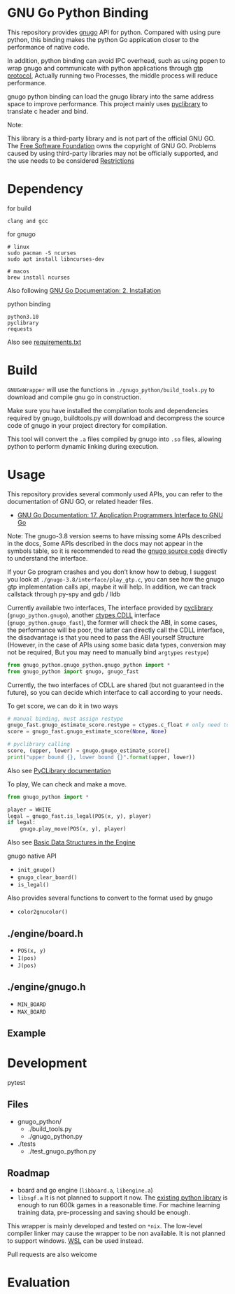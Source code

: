 # GNU Go Python Binding

This repository provides [gnugo](https://www.gnu.org/software/gnugo/) API for python. Compared with using pure python, this binding makes the python Go application closer to the performance of native code.

In addition, python binding can avoid IPC overhead, such as using popen to wrap gnugo and communicate with python applications through [gtp protocol](https://www.gnu.org/software/gnugo/gnugo_19.html), 
Actually running two Processes, the middle process will reduce performance.

gnugo python binding can load the gnugo library into the same address space to improve performance.
This project mainly uses [pyclibrary](https://github.com/MatthieuDartiailh/pyclibrary) to translate c header and bind.

Note:

This library is a third-party library and is not part of the official GNU GO.
The [Free Software Foundation](https://www.fsf.org/) owns the copyright of GNU GO.
Problems caused by using third-party libraries may not be officially supported,
and the use needs to be considered [Restrictions](https://www.gnu.org/software/gnugo/gnugo_1.html#SEC3)

# Dependency
for build
```
clang and gcc
```

for gnugo
```
# linux
sudo pacman -S ncurses
sudo apt install libncurses-dev

# macos
brew install ncurses
```
Also following [GNU Go Documentation: 2. Installation](https://www.gnu.org/software/gnugo/gnugo_2.html#SEC8)

python binding
```
python3.10
pyclibrary
requests
```

Also see [requirements.txt](./requirements.txt)

# Build
`GNUGoWrapper` will use the functions in `./gnugo_python/build_tools.py` to
download and compile gnu go in construction.

Make sure you have installed the compilation tools and dependencies required by gnugo,
buildtools.py will download and decompress the source code of gnugo in your project 
directory for compilation.

This tool will convert the `.a` files compiled by gnugo into `.so` files, 
allowing python to perform dynamic linking during execution.

# Usage
This repository provides several commonly used APIs, you can refer to the documentation of GNU GO, or related header files.
- [GNU Go Documentation: 17. Application Programmers Interface to GNU Go](https://www.gnu.org/software/gnugo/gnugo_17.html)

Note: The gnugo-3.8 version seems to have missing some APIs described in the docs,
Some APIs described in the docs may not appear in the symbols table, so it is recommended
to read the [gnugo source code](https://www.gnu.org/software/gnugo/download.html)
directly to understand the interface.

If your Go program crashes and you don’t know how to debug, I suggest you look at `./gnugo-3.8/interface/play_gtp.c`,
you can see how the gnugo gtp implementation calls api, maybe it will help.
In addition, we can track callstack through py-spy and gdb / lldb

Currently available two interfaces,
The interface provided by [pyclibrary](https://github.com/MatthieuDartiailh/pyclibrary) (`gnugo_python.gnugo`),
another [ctypes CDLL](https://docs.python.org/3/library/ctypes.html#ctypes.CDLL) interface (`gnugo_python.gnugo_fast`), the former will check the ABI,
in some cases, the performance will be poor, the latter can directly call the CDLL interface,
the disadvantage is that you need to pass the ABI yourself Structure 
(However, in the case of APIs using some basic data types, conversion may not be required,
But you may need to manually bind `argtypes` `restype`)

```python
from gnugo_python.gnugo_python.gnugo_python import *
from gnugo_python import gnugo, gnugo_fast
```

Currently, the two interfaces of CDLL are shared (but not guaranteed in the future),
so you can decide which interface to call according to your needs.

To get score, we can do it in two ways
```python
# manual binding, must assign restype
gnugo_fast.gnugo_estimate_score.restype = ctypes.c_float # only need to be set once
score = gnugo_fast.gnugo_estimate_score(None, None)

# pyclibrary calling
score, (upper, lower) = gnugo.gnugo_estimate_score()
print("upper bound {}, lower bound {}".format(upper, lower))
```

Also see [PyCLibrary documentation](https://pyclibrary.readthedocs.io/en/latest/get_started/basic_usage.html#calling-functions)

To play, We can check and make a move.
```python
from gnugo_python import *

player = WHITE
legal = gnugo_fast.is_legal(POS(x, y), player)
if legal:
    gnugo.play_move(POS(x, y), player)
```
Also see [Basic Data Structures in the Engine](https://www.gnu.org/software/gnugo/gnugo_17.html#SEC182)
 
gnugo native API
- `init_gnugo()`
- `gnugo_clear_board()`
- `is_legal()`

Also provides several functions to convert to the format used by gnugo
- `color2gnucolor()`

## ./engine/board.h
- `POS(x, y)`
- `I(pos)`
- `J(pos)`

## ./engine/gnugo.h
- `MIN_BOARD`
- `MAX_BOARD`

## Example

# Development
pytest

## Files 
- gnugo_python/
    - ./build_tools.py
    - ./gnugo_python.py
- ./tests
    - ./test_gnugo_python.py

## Roadmap
- board and go engine (`libboard.a`, `libengine.a`)
- `libsgf.a` It is not planned to support it now. The [existing python library](https://github.com/mattheww/sgfmill) is enough
to run 600k games in a reasonable time. For machine learning training data, pre-processing and saving should be enough.

This wrapper is mainly developed and tested on `*nix`. The low-level compiler
linker may cause the wrapper to be non available. It is not planned to support
windows. [WSL](https://learn.microsoft.com/en-us/windows/wsl/) can be used instead.

Pull requests are also welcome

# Evaluation

